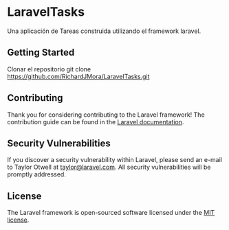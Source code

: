 # LaravelTasks

Una aplicación de Tareas construida utilizando el framework laravel.

## Getting Started
Clonar el repositorio
git clone https://github.com/RichardJMora/LaravelTasks.git

## Contributing

Thank you for considering contributing to the Laravel framework! The contribution guide can be found in the [Laravel documentation](http://laravel.com/docs/contributions).

## Security Vulnerabilities

If you discover a security vulnerability within Laravel, please send an e-mail to Taylor Otwell at taylor@laravel.com. All security vulnerabilities will be promptly addressed.

## License

The Laravel framework is open-sourced software licensed under the [MIT license](http://opensource.org/licenses/MIT).
